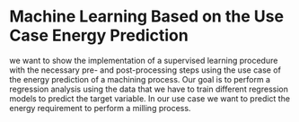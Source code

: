 # Machine Learning Based on the Use Case Energy Prediction
we want to show the implementation of a supervised learning procedure with the necessary pre- and post-processing steps using the use case of the energy prediction of a machining process.
Our goal is to perform a regression analysis using the data that we have to train different regression models to predict the target variable. 
In our use case we want to predict the energy requirement to perform a milling process.
